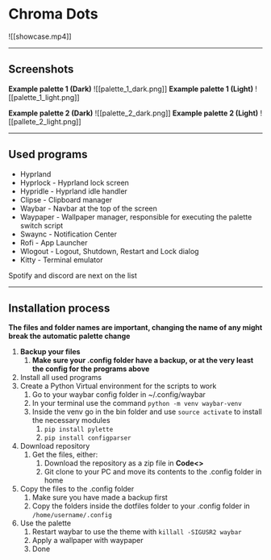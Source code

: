 # Chroma Dots

![[showcase.mp4]]

---
## Screenshots
**Example palette 1 (Dark)**
![[palette_1_dark.png]]
**Example palette 1 (Light)**
![[palette_1_light.png]]

**Example palette 2 (Dark)**
![[palette_2_dark.png]]
**Example palette 2 (Light)**
![[pallete_2_light.png]]

---
## Used programs
- Hyprland
- Hyprlock - Hyprland lock screen
- Hypridle - Hyprland idle handler
- Clipse - Clipboard manager
- Waybar - Navbar at the top of the screen
- Waypaper - Wallpaper manager, responsible for executing the palette switch script
- Swaync - Notification Center
- Rofi - App Launcher
- Wlogout - Logout, Shutdown, Restart and Lock dialog
- Kitty - Terminal emulator

Spotify and discord are next on the list

---
## Installation process
**The files and folder names are important, changing the name of any might break the automatic palette change**

1. **Backup your files**
	1. **Make sure your .config folder have a backup, or at the very least the config for the programs above**
2. Install all used programs
3. Create a Python Virtual environment for the scripts to work
	1. Go to your waybar config folder in ~/.config/waybar
	2. In your terminal use the command `python -m venv waybar-venv`
	3. Inside the venv go in the bin folder and use `source activate` to install the necessary modules
		1. `pip install pylette`
		2. `pip install configparser`
4. Download repository
	1. Get the files, either:
		1. Download the repository as a zip file in **Code<>**
		2. Git clone to your PC and move its contents to the .config folder in home
5. Copy the files to the .config folder
	1. Make sure you have made a backup first
	2. Copy the folders inside the dotfiles folder to your .config folder in `/home/username/.config`
6. Use the palette
	1. Restart waybar to use the theme with `killall -SIGUSR2 waybar`
	2. Apply a wallpaper with waypaper
	3. Done